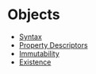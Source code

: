 # Objects

* [Syntax](01_syntax.md)
* [Property Descriptors](02_descriptors.md)
* [Immutability](03_immutability.md)
* [Existence](04_existence.md)
